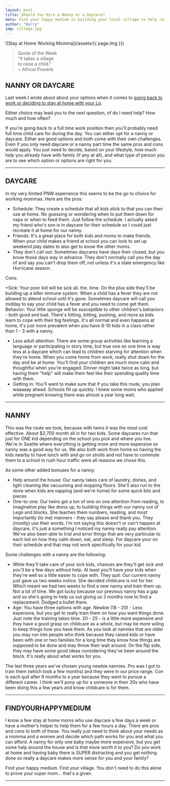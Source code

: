 ```yaml
---
layout: post
title: Should You Hire a Nanny or a Daycare?
meta: Find your happy medium in building your local village to help raise your children.
author: "Kerry"
img: village.jpg
---
```


![Stay at Home Working Momma](/assets/{{ page.img }})

> Quote of the Week <br> "It takes a village <br> to raise a child."<br>~ Africal Proverb

## NANNY OR DAYCARE

Last week I wrote about about your options when it comes to [going back to work or deciding to stay at home with your Lo](http://www.mommafinds.com/2018/09/09/work-sahm/).

Either choice may lead you to the next question, of do I need help? How much and how often?

If you're going back to a full time work position then you'll probably need full time child care for during the day. You can either opt for a nanny or daycare. Either are good options and both come with their own challenges. Even if you only need daycare or a nanny part time the same pros and cons would apply. You just need to decide, based on your lifestyle, how much help you already have with family (if any at all), and what type of person you are to see which option or options are right for you.

---

## DAYCARE

In my very limited PNW experience this seems to be the go to choice for working mommas. Here are the pros:

+ Schedule: They create a schedule that all kids stick to that you can then use at home. No guessing or wondering when to put them down for naps or when to feed them. Just follow the schedule. I actually asked my friend who's son is in daycare for their schedule so I could just recreate it at home for our nanny.
+ Friends: It's a great place for both kids and moms to make friends. When your child makes a friend at school you can look to set up weekend play dates to also get to know the other moms.
+ They don't call out: Sometimes daycares have days their closed, but you know those days way in advance. They don't normally call you the day of and say you can't drop them off, not unless it's a state emergency like Hurricane season.

Cons:

+Sick: Your poor kid will be sick all. the. time. On the plus side they'll be building up a killer immune system. When a child has a fever they are not allowed to attend school until it's gone. Sometimes daycare will call you midday to say your child has a fever and you need to come get them.
Behavior: Your little sponge will be susceptible to other children's behaviors - both good and bad. There's hitting, bitting, pushing, and more as kids learn to cope with their big feelings. It's all normal and even happens at home, it's just more prevalent when you have 8-10 kids in a class rather than 1 - 3 with a nanny.
+ Less adult attention: There are some group activities like learning a language or participating in story time, but true one on one time is way less at a daycare which can lead to children starving for attention when they're home. When you come home from work, really shut down for the day and be at home. You'll find your children are much more calm and thoughtful when you're engaged. Dinner might take twice as long, but having them "help" will make them feel like their spending quality time with them.
+ Getting in: You'll want to make sure that if you take this route, you plan waaaaay ahead. Schools fill up quickly. I knew some moms who applied while pregnant knowing there was almost a year long wait.

---

## NANNY

This was the route we took, because with twins it was the most cost effective. About $2,700 month all in for two kids. Some daycares run that just for ONE kid depending on the school you pick and where you live. We're in Seattle where everything is getting more and more expensive so nanny was a good way for us. We also both work from home so having the kids nearby to have lunch with and go on strolls and not have to commute them to a school in rush hour traffic were all reasons we chose this.

As some other added bonuses for a nanny:

+ Help around the house: Our nanny takes care of laundry, dishes, and light cleaning like vacuuming and mopping floors. She'll also run to the store when kids are napping (and we're home) for some quick bits and pieces
+ One-to-one: Our twins get a ton of one on one attention from reading, to imaginative play like dress up, to building things with our nanny out of Lego and blocks. She teaches them numbers, reading, and most importantly (to me) manners - they say please and thank you. They (mostly) use their words. I'm not saying this doesn't or can't happen at daycare, it's just a something I noticed my nanny really pay attention. We've also been able to trial and error things that are very particular to each kid on how they calm down, eat, and sleep. For daycare your on their schedule and that may not work specifically for your kid.

Some challenges with a nanny are the following:

+ While they'll take care of your sick kids, chances are they'll get sick and you'll be a few days without help. At least you'll have your kids when they're well so a little easier to cope with.
They quit: Our current nanny just gave us two weeks notice. She decided childcare is not for her. Which meant we had two weeks to find a new nanny and train them up. Not a lot of time. We got lucky because our previous nanny has a gap and so she's going to help us out giving us 3 months now to find a replacement. Dodged a bullet there.
+ Age: You have three options with age. Newbie (18 - 20) - Less expensive, but you get to really train them on how you want things done. Just note the training takes time. 20 - 25 - is a little more expensive and they have a good grasp on childcare as a whole, but may be more wiling to keep things how you have them. As you look at nannies that are older you may run into people who think because they raised kids or have been with one or two families for a long time they know how things are supposed to be done and may throw their wait around. On the flip side, they may have some good ideas considering they've been around the block. It's really about what works for you.

The last three years we've chosen young newbie nannies. Pro was I got to train them (which took a few months) and they were in our price range. Con is each quit after 9 months to a year because they went to pursue a different career. I think we'll pony up for a someone in their 20s who have been doing this a few years and know childcare is for them.

---

## FINDYOURHAPPYMEDIUM

I know a few stay at home moms who use daycare a few days a week or have a mother's helper to help them for a few hours a day. There are pros and cons to both of these. You really just need to think about your needs as a momma and a women and decide which path works for you and what you can afford. A nanny for only one baby maybe more expensive, but you get some help around the house and is that more worth it to you? Do you work at home and having baby there is SUPER distracting and you get nothing done so really a daycare makes more sense for you and your family?

Find your happy medium. Find your village. You don't need to do this alone to prove your super mom... that's a given.

---

